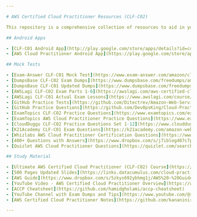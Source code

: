 ```yaml
---

# AWS Certified Cloud Practitioner Resources (CLF-C02)

This repository is a comprehensive collection of resources to aid in your preparation for the AWS Certified Cloud Practitioner (CLF-C02) exam.

## Android Apps

- [CLF-C01 Android App](http://play.google.com/store/apps/details?id=com.sima.clfc01)
- [AWS Cloud Practitioner Android App](https://play.google.com/store/apps/details?id=com.codegreen.awscloudpractice)

## Mock Tests

- [Exam-Answer CLF-C01 Mock Test](https://www.exam-answer.com/amazon/clf-c01)
- [DumpsBase CLF-C02 Exam Dumps](https://www.dumpsbase.com/freedumps/amazon-clf-c02-dumps-v10-02-learn-all-the-clf-c02-dumps-questions-and-obtain-the-outstanding-result.html)
- [DumpsBase CLF-C01 Updated Dumps](https://www.dumpsbase.com/freedumps/updated-clf-c01-aws-cloud-practitioner-exam-dumps-will-still-be-available-until-september-19-2023.html)
- [AWSLagi CLF-C02 Exam Parts 1-6](https://awslagi.com/aws-certified-cloud-practitioner-clf-c02-exam-part-1/)
- [AWSLagi CLF-C01 Actual Exam Lessons](https://www.awslagi.com/course/aws-certified-cloud-practitioner-clf-c01-actual-exam/lessons/clf-c01-part-1/)
- [GitHub Practice Tests](https://github.com/Ditectrev/Amazon-Web-Services-AWS-Certified-Cloud-Practitioner-CLF-C02-Practice-Tests-Exams-Questions-Answers)
- [GitHub Practice Questions](https://github.com/Dev0psKing/Cloud-Practioner-CLF_C02/blob/master/Practice-questions.md)
- [ExamTopics CLF-C02 Practice Questions](https://www.examtopics.com/exams/amazon/aws-certified-cloud-practitioner-clf-c02/view/)
- [ExamTopics AWS Cloud Practitioner Practice Questions](https://www.examtopics.com/exams/amazon/aws-certified-cloud-practitioner/view/)
- [CloudDuggu CLF-C02 Practice Questions Set 1-12](https://www.cloudduggu.com/aws/Cloud-Practitioner/Question-Answer-Set-1/)
- [K21Academy CLF-C01 Exam Questions](https://k21academy.com/amazon-web-services/aws-certified-cloud-practitioner/clf-c01-exam-questions/)
- [Whizlabs AWS Cloud Practitioner Certification Questions](https://www.whizlabs.com/blog/aws-cloud-practitioner-certification-questions/)
- [400+ Questions with Answers](https://www.dropbox.com/s/j7iblog487c7pa1/AWS%20Cloud%20Practitioner%20-%20Practice%20Questions.docx?e=1&dl=0)
- [Quizlet AWS Cloud Practitioner Questions](https://quizlet.com/search?query=aws+cloud+practitioner&type=all&useOriginal=)

## Study Material

- [Ultimate AWS Certified Cloud Practitioner (CLF-C02) Course](https://youdemy.co/new-ultimate-aws-certified-cloud-practitioner-clf-c02/)
- [500 Pages Updated Slides](https://links.datacumulus.com/cloud-practitioner-slides-zb2)
- [AWS Guide](https://www.dropbox.com/s/5zkys692ybhmg1j/AWS%20-%20Guide.docx?e=1&dl=0)
- [YouTube Video - AWS Certified Cloud Practitioner Overview](https://www.youtube.com/watch?v=NhDYbskXRgc)
- [ACCP Cheatsheet](https://github.com/hamidgholami/accp-cheatsheet)
- [YouTube Channel with Exam Dumps and Tips](https://www.youtube.com/@sthithapragnakk)
- [AWS Certified Cloud Practitioner Notes](https://github.com/kananinirav/AWS-Certified-Cloud-Practitioner-Notes)

---
```

